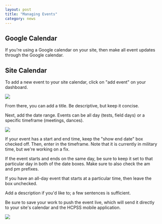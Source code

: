 ```yaml
---
layout: post
title: "Managing Events"
category: news
---
```


## Google Calendar

If you're using a Google calendar on your site, then make all event updates through the Google calendar.

## Site Calendar

To add a new event to your site calendar, click on "add event" on your dashboard.

![](/schoolsites-help/images/news/add-event.png)

From there, you can add a title. Be descriptive, but keep it concise.

Next, add the date range. Events can be all day (tests, field days) or a specific timeframe (meetings, dances). 

![](/schoolsites-help/images/news/edit-event.png)

If your event has a start and end time, keep the "show end date" box checked off. Then, enter in the timeframe. Note that it is currently in military time, but we're working on a fix. 

If the event starts and ends on the same day, be sure to keep it set to that particular day in both of the date boxes. Make sure to also check the am and pm prefixes.

If you have an all-day event that starts at a particular time, then leave the box unchecked.

Add a description if you'd like to; a few sentences is sufficient.

Be sure to save your work to push the event live, which will send it directly to your site's calendar and the HCPSS mobile application.

![](/schoolsites-help/images/news/save-event.png)